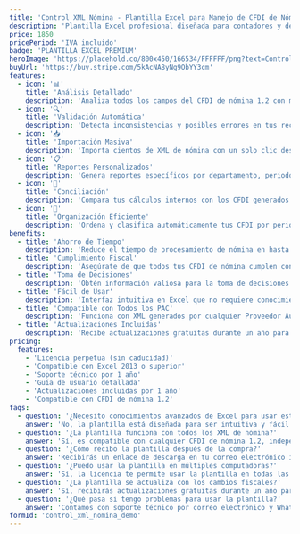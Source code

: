 ```yaml
---
title: 'Control XML Nómina - Plantilla Excel para Manejo de CFDI de Nómina'
description: 'Plantilla Excel profesional diseñada para contadores y departamentos de recursos humanos que necesitan analizar, controlar y reportar CFDI de nómina.'
price: 1850
pricePeriod: 'IVA incluido'
badge: 'PLANTILLA EXCEL PREMIUM'
heroImage: 'https://placehold.co/800x450/166534/FFFFFF/png?text=Control+XML+Nomina'
buyUrl: 'https://buy.stripe.com/5kAcNA8yNg9ObYY3cm'
features:
  - icon: '📊'
    title: 'Análisis Detallado'
    description: 'Analiza todos los campos del CFDI de nómina 1.2 con más de 200 columnas de información.'
  - icon: '🔍'
    title: 'Validación Automática'
    description: 'Detecta inconsistencias y posibles errores en tus recibos de nómina automáticamente.'
  - icon: '📥'
    title: 'Importación Masiva'
    description: 'Importa cientos de XML de nómina con un solo clic desde cualquier carpeta.'
  - icon: '📋'
    title: 'Reportes Personalizados'
    description: 'Genera reportes específicos por departamento, periodo o empleado.'
  - icon: '📝'
    title: 'Conciliación'
    description: 'Compara tus cálculos internos con los CFDI generados para detectar discrepancias.'
  - icon: '📂'
    title: 'Organización Eficiente'
    description: 'Ordena y clasifica automáticamente tus CFDI por periodo, empleado o tipo de nómina.'
benefits:
  - title: 'Ahorro de Tiempo'
    description: 'Reduce el tiempo de procesamiento de nómina en hasta un 80% con la importación y análisis automáticos.'
  - title: 'Cumplimiento Fiscal'
    description: 'Asegúrate de que todos tus CFDI de nómina cumplen con los requisitos del SAT.'
  - title: 'Toma de Decisiones'
    description: 'Obtén información valiosa para la toma de decisiones estratégicas en RRHH.'
  - title: 'Fácil de Usar'
    description: 'Interfaz intuitiva en Excel que no requiere conocimientos técnicos avanzados.'
  - title: 'Compatible con Todos los PAC'
    description: 'Funciona con XML generados por cualquier Proveedor Autorizado de Certificación.'
  - title: 'Actualizaciones Incluidas'
    description: 'Recibe actualizaciones gratuitas durante un año para mantener compatibilidad con cambios fiscales.'
pricing:
  features:
    - 'Licencia perpetua (sin caducidad)'
    - 'Compatible con Excel 2013 o superior'
    - 'Soporte técnico por 1 año'
    - 'Guía de usuario detallada'
    - 'Actualizaciones incluidas por 1 año'
    - 'Compatible con CFDI de nómina 1.2'
faqs:
  - question: '¿Necesito conocimientos avanzados de Excel para usar esta plantilla?'
    answer: 'No, la plantilla está diseñada para ser intuitiva y fácil de usar. Solo necesitas conocimientos básicos de Excel.'
  - question: '¿La plantilla funciona con todos los XML de nómina?'
    answer: 'Sí, es compatible con cualquier CFDI de nómina 1.2, independientemente del PAC que lo haya generado.'
  - question: '¿Cómo recibo la plantilla después de la compra?'
    answer: 'Recibirás un enlace de descarga en tu correo electrónico inmediatamente después de realizar el pago.'
  - question: '¿Puedo usar la plantilla en múltiples computadoras?'
    answer: 'Sí, la licencia te permite usar la plantilla en todas las computadoras de tu empresa.'
  - question: '¿La plantilla se actualiza con los cambios fiscales?'
    answer: 'Sí, recibirás actualizaciones gratuitas durante un año para mantener la compatibilidad con los cambios fiscales.'
  - question: '¿Qué pasa si tengo problemas para usar la plantilla?'
    answer: 'Contamos con soporte técnico por correo electrónico y WhatsApp para resolver cualquier duda o problema que puedas tener.'
formId: 'control_xml_nomina_demo'
---
```

